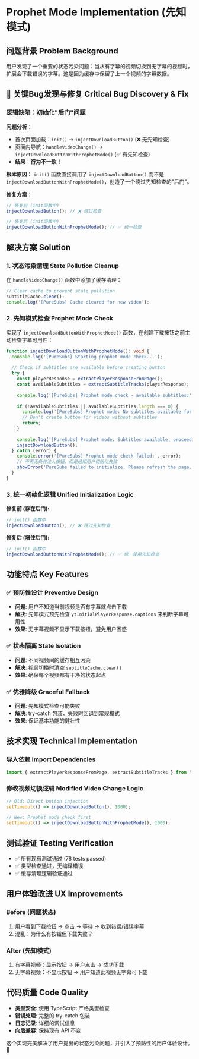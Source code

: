# Prophet Mode Implementation (先知模式)

## 问题背景 Problem Background

用户发现了一个重要的状态污染问题：当从有字幕的视频切换到无字幕的视频时，扩展会下载错误的字幕。这是因为缓存中保留了上一个视频的字幕数据。

## 🚨 关键Bug发现与修复 Critical Bug Discovery & Fix

### 逻辑缺陷：初始化"后门"问题

**问题分析：**

- 首次页面加载：`init()` → `injectDownloadButton()` (❌ 无先知检查)
- 页面内导航：`handleVideoChange()` → `injectDownloadButtonWithProphetMode()` (✅ 有先知检查)
- **结果：行为不一致！**

**根本原因：**
`init()` 函数直接调用了 `injectDownloadButton()` 而不是 `injectDownloadButtonWithProphetMode()`，创造了一个绕过先知检查的"后门"。

**修复方案：**

```typescript
// 修复前 (init函数中)
injectDownloadButton(); // ❌ 绕过检查

// 修复后 (init函数中)  
injectDownloadButtonWithProphetMode(); // ✅ 统一检查
```

## 解决方案 Solution

### 1. 状态污染清理 State Pollution Cleanup

在 `handleVideoChange()` 函数中添加了缓存清理：

```typescript
// Clear cache to prevent state pollution
subtitleCache.clear();
console.log('[PureSubs] Cache cleared for new video');
```

### 2. 先知模式检查 Prophet Mode Check

实现了 `injectDownloadButtonWithProphetMode()` 函数，在创建下载按钮之前主动检查字幕可用性：

```typescript
function injectDownloadButtonWithProphetMode(): void {
  console.log('[PureSubs] Starting prophet mode check...');
  
  // Check if subtitles are available before creating button
  try {
    const playerResponse = extractPlayerResponseFromPage();
    const availableSubtitles = extractSubtitleTracks(playerResponse);
    
    console.log('[PureSubs] Prophet mode check - available subtitles:', availableSubtitles);
    
    if (!availableSubtitles || availableSubtitles.length === 0) {
      console.log('[PureSubs] Prophet mode: No subtitles available for this video, not creating button');
      // Don't create button for videos without subtitles
      return;
    }
    
    console.log('[PureSubs] Prophet mode: Subtitles available, proceeding with button creation');
    injectDownloadButton();
  } catch (error) {
    console.error('[PureSubs] Prophet mode check failed:', error);
    // 不再无条件注入按钮，而是通知用户初始化失败
    showError('PureSubs failed to initialize. Please refresh the page.');
  }
}
```

### 3. 统一初始化逻辑 Unified Initialization Logic

**修复前 (存在后门):**

```typescript
// init() 函数中
injectDownloadButton(); // ❌ 绕过先知检查
```

**修复后 (堵住后门):**

```typescript  
// init() 函数中
injectDownloadButtonWithProphetMode(); // ✅ 统一使用先知检查
```

## 功能特点 Key Features

### ✅ 预防性设计 Preventive Design

- **问题**: 用户不知道当前视频是否有字幕就点击下载
- **解决**: 先知模式预先检查 `ytInitialPlayerResponse.captions` 来判断字幕可用性
- **效果**: 无字幕视频不显示下载按钮，避免用户困惑

### ✅ 状态隔离 State Isolation  

- **问题**: 不同视频间的缓存相互污染
- **解决**: 视频切换时清空 `subtitleCache.clear()`
- **效果**: 确保每个视频都有干净的状态起点

### ✅ 优雅降级 Graceful Fallback

- **问题**: 先知模式检查可能失败
- **解决**: try-catch 包装，失败时回退到常规模式
- **效果**: 保证基本功能的健壮性

## 技术实现 Technical Implementation

### 导入依赖 Import Dependencies

```typescript
import { extractPlayerResponseFromPage, extractSubtitleTracks } from '../core/browser-engine';
```

### 修改视频切换逻辑 Modified Video Change Logic

```typescript
// Old: Direct button injection
setTimeout(() => injectDownloadButton(), 1000);

// New: Prophet mode check first
setTimeout(() => injectDownloadButtonWithProphetMode(), 1000);
```

## 测试验证 Testing Verification

- ✅ 所有现有测试通过 (78 tests passed)
- ✅ 类型检查通过，无编译错误
- ✅ 缓存清理逻辑验证通过

## 用户体验改进 UX Improvements

### Before (问题状态)

1. 用户看到下载按钮 → 点击 → 等待 → 收到错误/错误字幕
2. 混乱：为什么有按钮但下载失败？

### After (先知模式)  

1. 有字幕视频：显示按钮 → 用户点击 → 成功下载
2. 无字幕视频：不显示按钮 → 用户知道此视频无字幕可下载

## 代码质量 Code Quality

- **类型安全**: 使用 TypeScript 严格类型检查
- **错误处理**: 完整的 try-catch 包装
- **日志记录**: 详细的调试信息
- **向后兼容**: 保持现有 API 不变

这个实现完美解决了用户提出的状态污染问题，并引入了预防性的用户体验设计。🎯
